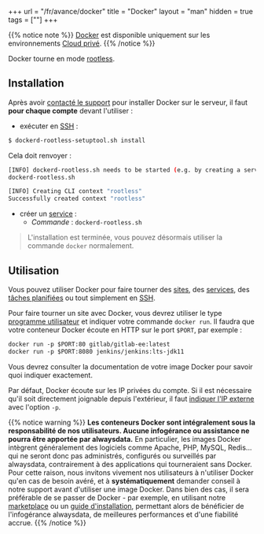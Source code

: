 +++
url = "/fr/avance/docker"
title = "Docker"
layout = "man"
hidden = true
tags = [""]
+++

{{% notice note %}}
[Docker](https://www.docker.com/) est disponible uniquement sur les environnements [Cloud privé](accounts/billing/private-cloud-prices).
{{% /notice %}}

Docker tourne en mode [rootless](https://docs.docker.com/engine/security/rootless/).

## Installation

Après avoir [contacté le support](https://admin.alwaysdata.com/support/add) pour installer Docker sur le serveur, il faut **pour chaque compte** devant l'utiliser :

- exécuter en [SSH](remote-access/ssh) :

```sh
$ dockerd-rootless-setuptool.sh install
```

Cela doit renvoyer :

```sh
[INFO] dockerd-rootless.sh needs to be started (e.g. by creating a service):
dockerd-rootless.sh 

[INFO] Creating CLI context "rootless"
Successfully created context "rootless"
```

- créer un [service](services) :
    - *Commande* : `dockerd-rootless.sh`
    
> L'installation est terminée, vous pouvez désormais utiliser la commande `docker` normalement.

## Utilisation

Vous pouvez utiliser Docker pour faire tourner des [sites](sites), des [services](services), des [tâches planifiées](tasks) ou tout simplement en [SSH](remote-access/ssh).

Pour faire tourner un site avec Docker, vous devrez utiliser le type [programme utilisateur](sites/user-program) et indiquer votre commande `docker run`. Il faudra que votre conteneur Docker écoute en HTTP sur le port `$PORT`, par exemple :

```txt
docker run -p $PORT:80 gitlab/gitlab-ee:latest
docker run -p $PORT:8080 jenkins/jenkins:lts-jdk11
```

Vous devrez consulter la documentation de votre image Docker pour savoir quoi indiquer exactement.

Par défaut, Docker écoute sur les IP privées du compte. Si il est nécessaire qu'il soit directement joignable depuis l'extérieur, il faut [indiquer l'IP externe](https://docs.docker.com/engine/containers/run/#exposed-ports) avec l'option `-p`.


{{% notice warning %}}
**Les conteneurs Docker sont intégralement sous la responsabilité de nos utilisateurs. Aucune infogérance ou assistance ne pourra être apportée par alwaysdata.** En particulier, les images Docker intègrent généralement des logiciels comme Apache, PHP, MySQL, Redis... qui ne seront donc pas administrés, configurés ou surveillés par alwaysdata, contrairement à des applications qui tourneraient sans Docker. Pour cette raison, nous invitons vivement nos utilisateurs à n'utiliser Docker qu'en cas de besoin avéré, et à **systématiquement** demander conseil à notre support avant d'utiliser une image Docker. Dans bien des cas, il sera préférable de se passer de Docker - par exemple, en utilisant notre [marketplace](marketplace) ou un [guide d'installation](guides), permettant alors de bénéficier de l'infogérance alwaysdata, de meilleures performances et d'une fiabilité accrue.
{{% /notice %}}

